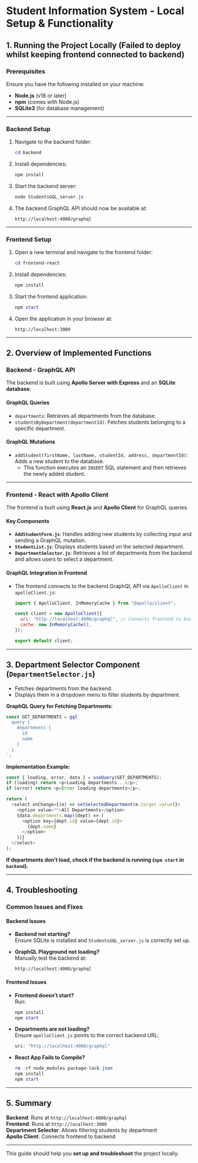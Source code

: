 # Student Information System - Local Setup & Functionality

## **1. Running the Project Locally (Failed to deploy whilst keeping frontend connected to backend)**

### **Prerequisites**
Ensure you have the following installed on your machine:
- **Node.js** (v18 or later)
- **npm** (comes with Node.js)
- **SQLite3** (for database management)

---

### **Backend Setup**
1. Navigate to the backend folder:
   ```powershell
   cd backend
   ```
2. Install dependencies:
   ```powershell
   npm install
   ```
3. Start the backend server:
   ```powershell
   node StudentsGQL_server.js
   ```
4. The backend GraphQL API should now be available at:
   ```
   http://localhost:4000/graphql
   ```

---

### **Frontend Setup**
1. Open a new terminal and navigate to the frontend folder:
   ```powershell
   cd frontend-react
   ```
2. Install dependencies:
   ```powershell
   npm install
   ```
3. Start the frontend application:
   ```powershell
   npm start
   ```
4. Open the application in your browser at:
   ```
   http://localhost:3000
   ```

---

## **2. Overview of Implemented Functions**

### **Backend - GraphQL API**
The backend is built using **Apollo Server with Express** and an **SQLite database**.

#### **GraphQL Queries**
- `departments`: Retrieves all departments from the database.
- `studentsByDepartment(departmentId)`: Fetches students belonging to a specific department.

#### **GraphQL Mutations**
- `addStudent(firstName, lastName, studentId, address, departmentId)`: Adds a new student to the database.
  - This function executes an `INSERT` SQL statement and then retrieves the newly added student.

---

### **Frontend - React with Apollo Client**
The frontend is built using **React.js** and **Apollo Client** for GraphQL queries.

#### **Key Components**
- **`AddStudentForm.js`**: Handles adding new students by collecting input and sending a GraphQL mutation.
- **`StudentList.js`**: Displays students based on the selected department.
- **`DepartmentSelector.js`**: Retrieves a list of departments from the backend and allows users to select a department.

#### **GraphQL Integration in Frontend**
- The frontend connects to the backend GraphQL API via `ApolloClient` in `apolloClient.js`:
  ```javascript
  import { ApolloClient, InMemoryCache } from "@apollo/client";

  const client = new ApolloClient({
    uri: "http://localhost:4000/graphql", // Connects frontend to backend
    cache: new InMemoryCache(),
  });

  export default client;
  ```

---

## **3. Department Selector Component (`DepartmentSelector.js`)**
- Fetches departments from the backend.
- Displays them in a dropdown menu to filter students by department.

**GraphQL Query for Fetching Departments:**
```javascript
const GET_DEPARTMENTS = gql`
  query {
    departments {
      id
      name
    }
  }
`;
```

**Implementation Example:**
```javascript
const { loading, error, data } = useQuery(GET_DEPARTMENTS);
if (loading) return <p>Loading departments...</p>;
if (error) return <p>Error loading departments</p>;

return (
  <select onChange={(e) => setSelectedDepartment(e.target.value)}>
    <option value="">All Departments</option>
    {data.departments.map((dept) => (
      <option key={dept.id} value={dept.id}>
        {dept.name}
      </option>
    ))}
  </select>
);
```

**If departments don’t load, check if the backend is running (`npm start` in `backend`).**

---

## **4. Troubleshooting**
### **Common Issues and Fixes**
#### **Backend Issues**
- **Backend not starting?**  
  Ensure SQLite is installed and `StudentsGQL_server.js` is correctly set up.

- **GraphQL Playground not loading?**  
  Manually test the backend at:
  ```
  http://localhost:4000/graphql
  ```

#### **Frontend Issues**
- **Frontend doesn’t start?**  
  Run:
  ```powershell
  npm install
  npm start
  ```

- **Departments are not loading?**  
  Ensure `apolloClient.js` points to the correct backend URL:
  ```javascript
  uri: "http://localhost:4000/graphql"
  ```

- **React App Fails to Compile?**  
  ```powershell
  rm -rf node_modules package-lock.json
  npm install
  npm start
  ```

---

## **5. Summary**
 **Backend**: Runs at `http://localhost:4000/graphql`  
**Frontend**: Runs at `http://localhost:3000`  
**Department Selector**: Allows filtering students by department  
**Apollo Client**: Connects frontend to backend  

---

This guide should help you **set up and troubleshoot** the project locally.

